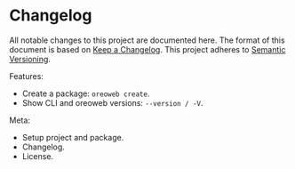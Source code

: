 # Changelog

All notable changes to this project are documented here. The format of this document is based on [Keep a Changelog](https://keepachangelog.com). This project adheres to [Semantic Versioning](https://semver.org).

Features:

- Create a package: `oreoweb create`.
- Show CLI and oreoweb versions: `--version / -V`.

Meta:

- Setup project and package.
- Changelog.
- License.

